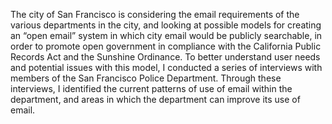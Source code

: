 The city of San Francisco is considering the email requirements of the various departments in the city, and looking at possible models for creating an “open email” system in which city email would be publicly searchable, in order to promote open government in compliance with the California Public Records Act and the Sunshine Ordinance. To better understand user needs and potential issues with this model, I conducted a series of interviews with members of the San Francisco Police Department. Through these interviews, I identified the current patterns of use of email within the department, and areas in which the department can improve its use of email.